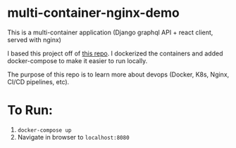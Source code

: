 # multi-container-nginx-demo

This is a multi-container application (Django graphql API + react client, served with nginx)

I based this project off of [this repo](https://github.com/ZoeLiao/Django-GraphQL-React-Demo). I dockerized the containers and added docker-compose to make it easier to run locally. 

The purpose of this repo is to learn more about devops (Docker, K8s, Nginx, CI/CD pipelines, etc).

# To Run:
1. `docker-compose up`
1. Navigate in browser to `localhost:8080`

